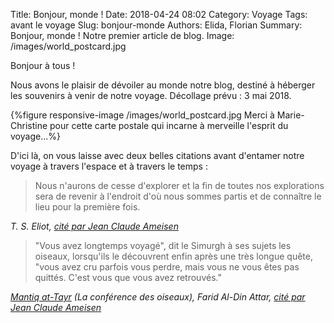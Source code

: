 Title: Bonjour, monde !
Date: 2018-04-24 08:02
Category: Voyage
Tags: avant le voyage
Slug: bonjour-monde
Authors: Elida, Florian
Summary: Bonjour, monde ! Notre premier article de blog.
Image: /images/world_postcard.jpg

Bonjour à tous !

Nous avons le plaisir de dévoiler au monde notre blog, destiné à héberger les souvenirs à venir de notre voyage. Décollage prévu : 3 mai 2018.

{%figure responsive-image /images/world_postcard.jpg Merci à Marie-Christine pour cette carte postale qui incarne à merveille l'esprit du voyage...%}


D'ici là, on vous laisse avec deux belles citations avant d'entamer notre voyage à travers l'espace et à travers le temps :

> Nous n'aurons de cesse d'explorer et la fin de toutes nos explorations sera de revenir à l'endroit d'où nous sommes partis et de connaître le lieu pour la première fois.

*T. S. Eliot, [cité par Jean Claude Ameisen](https://www.franceinter.fr/emissions/sur-les-epaules-de-darwin/sur-les-epaules-de-darwin-21-avril-2018)*

> "Vous avez longtemps voyagé", dit le Simurgh à ses sujets les oiseaux, lorsqu'ils le découvrent enfin après une très longue quête, "vous avez cru parfois vous perdre, mais vous ne vous êtes pas quittés. C'est vous que vous avez retrouvés."

*[Mantiq at-Tayr](https://fr.wikipedia.org/wiki/La_Conférence_des_oiseaux) (La conférence des oiseaux), Farid Al-Din Attar, [cité par Jean Claude Ameisen](https://www.franceinter.fr/emissions/sur-les-epaules-de-darwin/sur-les-epaules-de-darwin-21-avril-2018)*